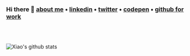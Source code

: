 ### Hi there 👋 [about me](https://imxiaow.github.io/) &bull;  [linkedin](https://www.linkedin.com/in/imxiaow/) &bull; [twitter](https://twitter.com/xiaow9596) &bull; [codepen](https://codepen.io/imxiaow/)  &bull; [github for work](https://github.com/XiaoW9596)<br>
<br>
<br>

![Xiao's github stats](https://github-readme-stats.vercel.app/api?username=imxiaow&show_icons=true)



<!--
**imxiaow/imxiaow** is a ✨ _special_ ✨ repository because its `README.md` (this file) appears on your GitHub profile.

Here are some ideas to get you started:

- 🔭 I’m currently working on ...
- 🌱 I’m currently learning ...
- 👯 I’m looking to collaborate on ...
- 🤔 I’m looking for help with ...
- 💬 Ask me about ...
- 📫 How to reach me: ...
- 😄 Pronouns: ...
- ⚡ Fun fact: ...
-->
